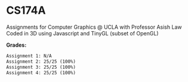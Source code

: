 # CS174A
Assignments for Computer Graphics @ UCLA with Professor Asish Law <br>
Coded in 3D using Javascript and TinyGL (subset of OpenGL) 

**Grades:** <br>
```diff
Assignment 1: N/A
Assignment 2: 25/25 (100%)
Assignment 3: 25/25 (100%) 
Assignment 4: 25/25 (100%)
```


